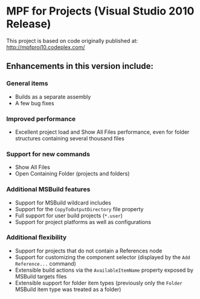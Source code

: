 MPF for Projects (Visual Studio 2010 Release)
=============================================

This project is based on code originally published at:<br/>
	http://mpfproj10.codeplex.com/


Enhancements in this version include:
-------------------------------------

### General items

* Builds as a separate assembly
* A few bug fixes

### Improved performance

* Excellent project load and Show All Files performance, even for folder structures containing several thousand files


### Support for new commands

* Show All Files
* Open Containing Folder (projects and folders)

### Additional MSBuild features

* Support for MSBuild wildcard includes
* Support for the `CopyToOutputDirectory` file property
* Full support for user build projects (`*.user`)
* Support for project platforms as well as configurations

### Additional flexibility

* Support for projects that do not contain a References node
* Support for customizing the component selector (displayed by the `Add Reference...` command)
* Extensible build actions via the `AvailableItemName` property exposed by MSBuild targets files
* Extensible support for folder item types (previously only the `Folder` MSBuild item type was treated as a folder)
